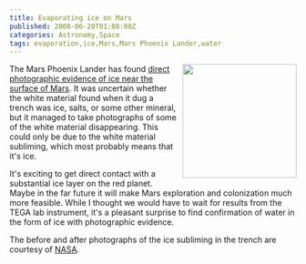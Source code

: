 ```yaml
---
title: Evaporating ice on Mars
published: 2008-06-20T01:08:00Z
categories: Astronomy,Space
tags: evaporation,ice,Mars,Mars Phoenix Lander,water
---
```


<a href="http://www.nasa.gov/mission_pages/phoenix/images/press/14060.html"><img style="float:right; margin:0 0 10px 10px;cursor:pointer; cursor:hand;width: 200px;" src="http://www.nasa.gov/images/content/253084main_dodo_020_024.gif" border="0" alt="" /></a>

<p>
The Mars Phoenix Lander has found <a href="http://phoenix.lpl.arizona.edu/06_19_pr.php">direct photographic evidence of ice near the surface of Mars</a>.  It was uncertain whether the white material found when it dug a trench was ice, salts, or some other mineral, but it managed to take photographs of some of the white material disappearing.  This could only be due to the white material subliming, which most probably means that it's ice.
</p>

<!--more-->

<p>
It's exciting to get direct contact with a substantial ice layer on the red planet.  Maybe in the far future it will make Mars exploration and colonization much more feasible.  While I thought we would have to wait for results from the TEGA lab instrument, it's a pleasant surprise to find confirmation of water in the form of ice with photographic evidence.
</p>

<p>
The before and after photographs of the ice subliming in the trench are courtesy of <a href="http://www.nasa.gov/mission_pages/phoenix/images/press/14060.html">NASA</a>.
</p>

